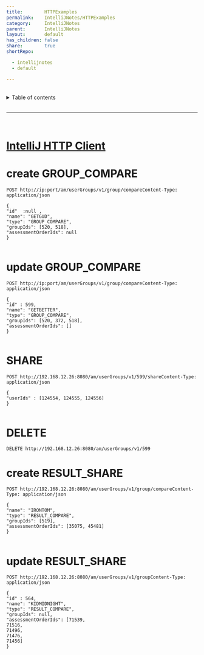 ```yaml
---
title:        HTTPExamples
permalink:    IntelliJNotes/HTTPExamples
category:     IntelliJNotes
parent:       IntelliJNotes
layout:       default
has_children: false
share:        true
shortRepo:

  - intellijnotes
  - default

---
```



<br/>  

<details markdown="block">  
<summary>  
Table of contents  
</summary>  
{: .text-delta }  
1. TOC  
{:toc}  
</details>  

<br/>  

***  

<br/>  

# [IntelliJ HTTP Client](https://www.jetbrains.com/help/idea/http-client-in-product-code-editor.html)

# create GROUP_COMPARE

```shell  
POST http://ip:port/am/userGroups/v1/group/compareContent-Type: application/json  
  
{  
"id"  :null ,  
"name": "GETGUD",  
"type": "GROUP_COMPARE",  
"groupIds": [520, 518],  
"assessmentOrderIds": null  
}  
  
```  

# update GROUP_COMPARE

```shell  
POST http://ip:port/am/userGroups/v1/group/compareContent-Type: application/json  
  
{  
"id" : 599,  
"name": "GETBETTER",  
"type": "GROUP_COMPARE",  
"groupIds": [520, 372, 518],  
"assessmentOrderIds": []  
}  
  
```  

# SHARE

```shell  
POST http://192.168.12.26:8080/am/userGroups/v1/599/shareContent-Type: application/json  
  
{  
"userIds" : [124554, 124555, 124556]  
}  
  
```  

# DELETE

```shell  
DELETE http://192.168.12.26:8080/am/userGroups/v1/599  
```  

# create RESULT_SHARE

```shell  
POST http://192.168.12.26:8080/am/userGroups/v1/group/compareContent-Type: application/json  
  
{  
"name": "IRONTOM",  
"type": "RESULT_COMPARE",  
"groupIds": [519],  
"assessmentOrderIds": [35075, 45481]  
}  
  
```  

# update RESULT_SHARE

```shell  
POST http://192.168.12.26:8080/am/userGroups/v1/groupContent-Type: application/json  
  
{  
"id" : 564,  
"name": "KIDMIDNIGHT",  
"type": "RESULT_COMPARE",  
"groupIds": null,  
"assessmentOrderIds": [71539,  
71516,  
71496,  
71476,  
71456]  
}  
```